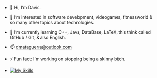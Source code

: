 - 👋 Hi, I’m David.
- 👀 I’m interested in software development, videogames, fitnessworld & so many other topics about technologies.
- 🌱 I’m currently learning C++, Java, DataBase, LaTeX, this think called GitHub / Git, & also English. 
- 📫 dmataguerra@outlook.com
- ⚡ Fun fact: I'm working on stopping being a skinny bitch.

- [![My Skills](https://skillicons.dev/icons?i=cpp,figma,flask,git,github,java,latex,mysql,obsidian)](https://skillicons.dev)

<!---
dmataguerra/dmataguerra is a ✨ special ✨ repository because its `README.md` (this file) appears on your GitHub profile.
You can click the Preview link to take a look at your changes.
--->

